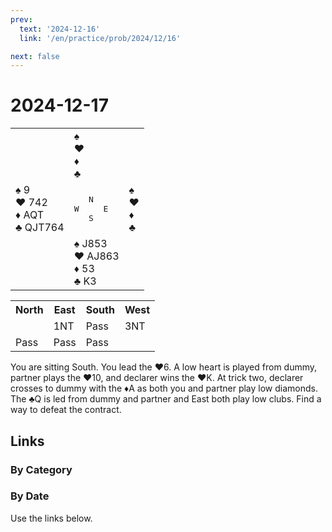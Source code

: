 ```yaml
---
prev:
  text: '2024-12-16'
  link: '/en/practice/prob/2024/12/16'

next: false
---
```


# 2024-12-17

<table class="deal">
	<tr>
		<td></td>
		<td>♠ <br>♥ <br>♦ <br>♣ </td>
		<td></td>
	</tr>
	<tr>
		<td>♠ 9<br>♥ 742<br>♦ AQT<br>♣ QJT764</td>
		<td><pre>   N<br>W     E<br>   S</pre></td>
		<td>♠ <br>♥ <br>♦ <br>♣ </td>
	</tr>
	<tr>
		<td></td>
		<td>♠ J853<br>♥ AJ863<br>♦ 53<br>♣ K3</td>
		<td></td>
	</tr>
</table>

<table class="auction">
	<tr>
		<th>North</th>
		<th>East</th>
		<th>South</th>
		<th>West</th>
	</tr>
	<tr>
		<td></td>
		<td>1NT</td>
		<td>Pass</td>
		<td>3NT</td>
	</tr>
	<tr>
		<td>Pass</td>
		<td>Pass</td>
		<td>Pass</td>
		<td></td>
	</tr>
</table>

You are sitting South. You lead the ♥6. A low heart is played from dummy, partner plays the ♥10, and declarer wins the ♥K. At trick two, declarer crosses to dummy with the ♦A as both you and partner play low diamonds. The ♣Q is led from dummy and partner and East both play low clubs. Find a way to defeat the contract.

## Links

[<Badge type="tip" text="Check Solution"/>](/en/learning/prob/2024/12/17)

### By Category

[<Badge type="tip" text="<--"/>](/en/practice/prob/2024/12/10)
[<Badge type="tip" text="Calendar"/>](/en/practice/calendar/2024/12)
[<Badge type="info" text="-->"/>](/en/practice/prob/2024/12/17#links)

### By Date

Use the links below.